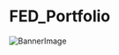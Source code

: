 # FED_Portfolio
![BannerImage](https://github.com/reshma507/FED_Portfolio/assets/109652273/e3d411e5-eb5a-4bc9-98b5-f760bc2b027a)
